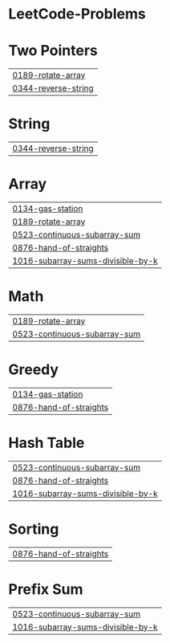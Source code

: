 # LeetCode-Problems


# Two Pointers
|  |
| ------- |
| [0189-rotate-array](https://github.com/Ankushyawale987/LeetCode-Problems/tree/master/0189-rotate-array) |
| [0344-reverse-string](https://github.com/Ankushyawale987/LeetCode-Problems/tree/master/0344-reverse-string) |
# String
|  |
| ------- |
| [0344-reverse-string](https://github.com/Ankushyawale987/LeetCode-Problems/tree/master/0344-reverse-string) |
# Array
|  |
| ------- |
| [0134-gas-station](https://github.com/Ankushyawale987/LeetCode-Problems/tree/master/0134-gas-station) |
| [0189-rotate-array](https://github.com/Ankushyawale987/LeetCode-Problems/tree/master/0189-rotate-array) |
| [0523-continuous-subarray-sum](https://github.com/Ankushyawale987/LeetCode-Problems/tree/master/0523-continuous-subarray-sum) |
| [0876-hand-of-straights](https://github.com/Ankushyawale987/LeetCode-Problems/tree/master/0876-hand-of-straights) |
| [1016-subarray-sums-divisible-by-k](https://github.com/Ankushyawale987/LeetCode-Problems/tree/master/1016-subarray-sums-divisible-by-k) |
# Math
|  |
| ------- |
| [0189-rotate-array](https://github.com/Ankushyawale987/LeetCode-Problems/tree/master/0189-rotate-array) |
| [0523-continuous-subarray-sum](https://github.com/Ankushyawale987/LeetCode-Problems/tree/master/0523-continuous-subarray-sum) |
# Greedy
|  |
| ------- |
| [0134-gas-station](https://github.com/Ankushyawale987/LeetCode-Problems/tree/master/0134-gas-station) |
| [0876-hand-of-straights](https://github.com/Ankushyawale987/LeetCode-Problems/tree/master/0876-hand-of-straights) |
# Hash Table
|  |
| ------- |
| [0523-continuous-subarray-sum](https://github.com/Ankushyawale987/LeetCode-Problems/tree/master/0523-continuous-subarray-sum) |
| [0876-hand-of-straights](https://github.com/Ankushyawale987/LeetCode-Problems/tree/master/0876-hand-of-straights) |
| [1016-subarray-sums-divisible-by-k](https://github.com/Ankushyawale987/LeetCode-Problems/tree/master/1016-subarray-sums-divisible-by-k) |
# Sorting
|  |
| ------- |
| [0876-hand-of-straights](https://github.com/Ankushyawale987/LeetCode-Problems/tree/master/0876-hand-of-straights) |
# Prefix Sum
|  |
| ------- |
| [0523-continuous-subarray-sum](https://github.com/Ankushyawale987/LeetCode-Problems/tree/master/0523-continuous-subarray-sum) |
| [1016-subarray-sums-divisible-by-k](https://github.com/Ankushyawale987/LeetCode-Problems/tree/master/1016-subarray-sums-divisible-by-k) |